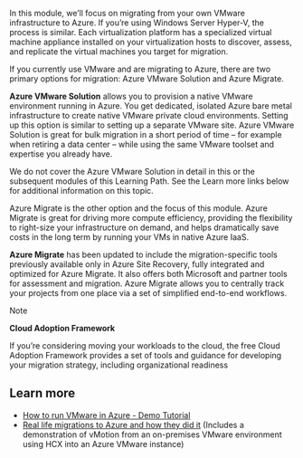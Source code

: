 
In this module, we’ll focus on migrating from your own VMware infrastructure to Azure. If you’re using Windows Server Hyper-V, the process is similar. Each virtualization platform has a specialized virtual machine appliance installed on your virtualization hosts to discover, assess, and replicate the virtual machines you target for migration. 

If you currently use VMware and are migrating to Azure, there are two primary options for migration: Azure VMware Solution and Azure Migrate.

**Azure VMware Solution** allows you to provision a native VMware environment running in Azure. You get dedicated, isolated Azure bare metal infrastructure to create native VMware private cloud environments. Setting up this option is similar to setting up a separate VMware site. Azure VMware Solution is great for bulk migration in a short period of time – for example when retiring a data center – while using the same VMware toolset and expertise you already have.

We do not cover the Azure VMware Solution in detail in this or the subsequent modules of this Learning Path. See the Learn more links below for additional information on this topic. 

Azure Migrate is the other option and the focus of this module. Azure Migrate is great for driving more compute efficiency, providing the flexibility to right-size your infrastructure on demand, and helps dramatically save costs in the long term by running your VMs in native Azure IaaS.

**Azure Migrate** has been updated to include the migration-specific tools previously available only in Azure Site Recovery, fully integrated and optimized for Azure Migrate. It also offers both Microsoft and partner tools for assessment and migration. Azure Migrate allows you to centrally track your projects from one place via a set of simplified end-to-end workflows.


>[!NOTE]
>**Cloud Adoption Framework**
>
>If you’re considering moving your workloads to the cloud, the free Cloud Adoption Framework provides a set of tools and guidance for developing your migration strategy, including organizational readiness 
>

## Learn more

 - [How to run VMware in Azure - Demo Tutorial](https://www.microsoft.com/videoplayer/embed/RE4sOiW?azure-portal=true)
- [Real life migrations to Azure and how they did it](https://www.microsoft.com/videoplayer/embed/RE4sOiN?azure-portal=true)
(Includes a demonstration of vMotion from an on-premises VMware environment using HCX into an Azure VMware instance)

